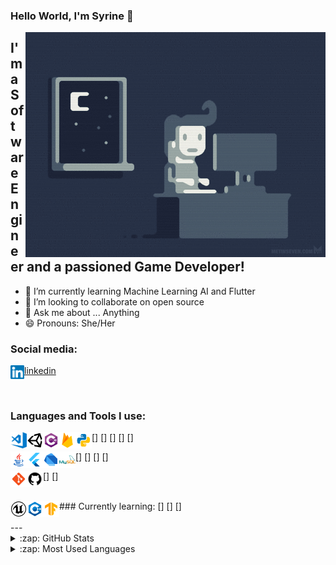### Hello World, I'm Syrine 👋

 <img align="right" alt="GIF" src="https://github.com/Enirys/Enirys/blob/main/dev.gif" width="480" height="360" />


## I'm a Software Engineer and a passioned Game Developer!
<!-- - ✍ You can find my projects here [portfolio]
- 🔭 I’m currently working on my first book. -->
- 🌱 I’m currently learning Machine Learning AI and Flutter
- 👯 I’m looking to collaborate on open source
- 💬 Ask me about ... Anything
- 😄 Pronouns: She/Her


### Social media:
<img align="left" alt="Syrine Khelifi | LinkedIn" width="22px" src="https://github.com/Enirys/Enirys/blob/main/icons/linkedin.svg" /> [linkedin]

<br />

### Languages and Tools I use:

[<img align="left" alt="Visual Studio Code" width="26px" src="https://raw.githubusercontent.com/github/explore/80688e429a7d4ef2fca1e82350fe8e3517d3494d/topics/visual-studio-code/visual-studio-code.png" />]
[<img align="left" alt="Unity3D" width="26px" src="https://github.com/Enirys/Enirys/blob/main/icons/unity3d.svg" />]
[<img align="left" alt="C#" width="26px" src="https://github.com/Enirys/Enirys/blob/main/icons/c-sharp.svg" />]
[<img align="left" alt="Firebase" width="26px" src="https://github.com/Enirys/Enirys/blob/main/icons/firebase.svg" />]
[<img align="left" alt="Python" width="26px" src="https://github.com/Enirys/Enirys/blob/main/icons/python.svg" />]

[<img align="left" alt="Java" width="26px" src="https://github.com/Enirys/Enirys/blob/main/icons/java.svg" />]
[<img align="left" alt="Flutter" width="26px" src="https://github.com/Enirys/Enirys/blob/main/icons/flutter.svg" />]
[<img align="left" alt="Dart" width="26px" src="https://github.com/Enirys/Enirys/blob/main/icons/dart.svg" />]
[<img align="left" alt="MySQL" width="26px" src="https://github.com/Enirys/Enirys/blob/main/icons/mysql.svg" />]

[<img align="left" alt="Git" width="26px" src="https://github.com/Enirys/Enirys/blob/main/icons/git.svg" />]
[<img align="left" alt="GitHub" width="26px" src="https://github.com/Enirys/Enirys/blob/main/icons/github.svg" />]

<br />
### Currently learning:
[<img align="left" alt="UnrealEngine" width="26px" src="https://github.com/Enirys/Enirys/blob/main/icons/unreal-engine.svg" />]
[<img align="left" alt="C++" width="26px" src="https://github.com/Enirys/Enirys/blob/main/icons/c%2B%2B.svg" />]
[<img align="left" alt="Tensorflow" width="26px" src="https://github.com/Enirys/Enirys/blob/main/icons/tensorflow.svg" />]
<br />
<br />
---

<details>
  <summary>:zap: GitHub Stats</summary>

  <img align="left" alt="Syrine's GitHub Stats" src="https://github-readme-stats.vercel.app/api?username=Enirys&show_icons=true&hide_border=true" />

</details>

<details>
  <summary>:zap: Most Used Languages</summary>

<img align="left" alt="Syrine's GitHub Top Languages" src="https://github-readme-stats.vercel.app/api/top-langs/?username=Enirys" />

</details>

[linkedin]: https://www.linkedin.com/in/syrine-khelifi
